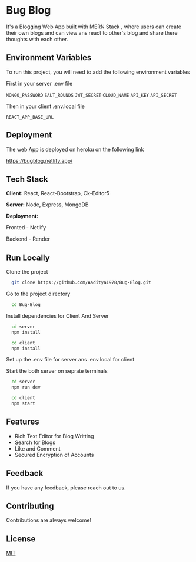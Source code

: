 # 
# Bug Blog

It's a Blogging Web App built with MERN Stack , where users can create their own blogs and can view ans react to other's blog 
and share there thoughts with each other.

## Environment Variables

To run this project, you will need to add the following environment variables

First in your server .env file

`MONGO_PASSWORD`
`SALT_ROUNDS`
`JWT_SECRET`
`CLOUD_NAME`
`API_KEY`
`API_SECRET`

Then in your client .env.local file

`REACT_APP_BASE_URL`
## Deployment

The web App is deployed on heroku on the following link

https://bugblog.netlify.app/



  
## Tech Stack

**Client:** React, React-Bootstrap, Ck-Editor5

**Server:** Node, Express, MongoDB

**Deployment:**

Fronted - Netlify

Backend - Render

  
## Run Locally

Clone the project

```bash
  git clone https://github.com/Aaditya1978/Bug-Blog.git
```

Go to the project directory

```bash
  cd Bug-Blog
```

Install dependencies for Client And Server

```bash
  cd server
  npm install

  cd client
  npm install
```

Set up the .env file for server ans .env.local for client

Start the both server on seprate terminals

```bash
  cd server
  npm run dev
```

```bash
  cd client
  npm start
```

  
## Features

- Rich Text Editor for Blog Writting
- Search for Blogs
- Like and Comment
- Secured Encryption of Accounts

  
## Feedback

If you have any feedback, please reach out to us.

  
## Contributing

Contributions are always welcome!

  
## License

[MIT](https://choosealicense.com/licenses/mit/)

  
